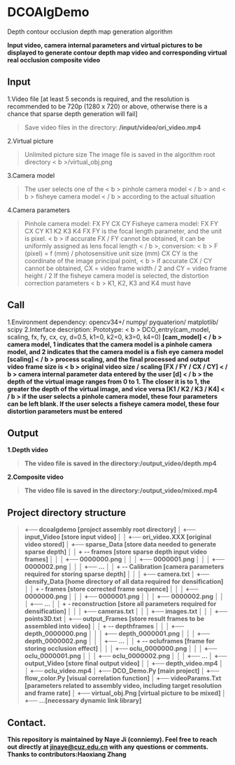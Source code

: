 # DCOAlgDemo
Depth contour occlusion depth map generation algorithm

**Input video, camera internal parameters and virtual pictures to be displayed to generate contour depth map video and corresponding virtual real occlusion composite video**
 
 
 
## Input
 
1.Video file [at least 5 seconds is required, and the resolution is recommended to be 720p (1280 x 720) or above, otherwise there is a chance that sparse depth generation will fail]
> Save video files in the directory: <b>/input/video/ori_video.mp4</b>
 
2.Virtual picture
> Unlimited picture size
The image file is saved in the algorithm root directory < b >/virtual_obj.png</b>
 
3.Camera model
> The user selects one of the < b > pinhole camera model < / b > and < b > fisheye camera model < / b > according to the actual situation
 
4.Camera parameters
>Pinhole camera model: FX FY CX CY
Fisheye camera model: FX FY CX CY K1 K2 K3 K4
FX FY is the focal length parameter, and the unit is pixel. < b > if accurate FX / FY cannot be obtained, it can be uniformly assigned as lens focal length < / b >, conversion: < b > F (pixel) = f (mm) / photosensitive unit size (mm)</b>
CX CY is the coordinate of the image principal point, < b > if accurate CX / CY cannot be obtained, CX = video frame width / 2 and CY = video frame height / 2</b>
If the fisheye camera model is selected, the distortion correction parameters < b > K1, K2, K3 and K4 must have</b>

## Call
1.Environment dependency: opencv34+/ numpy/ pyquaterion/ matplotlib/ scipy 
2.Interface description:
Prototype: < b > DCO_entry(cam_model, scaling, fx, fy, cx, cy, d=0.5, k1=0, k2=0, k3=0, k4=0)</b> 
<b>[cam_model] < / b > camera model, 1 indicates that the camera model is a pinhole camera model, and 2 indicates that the camera model is a fish eye camera model
<b>[scaling] < / b > process scaling, and the final processed and output video frame size is < b > original video size / scaling</b>
<b>[FX / FY / CX / CY] < / b > camera internal parameter data entered by the user
<b>[d] < / b > the depth of the virtual image ranges from 0 to 1. The closer it is to 1, the greater the depth of the virtual image, and vice versa
<b>[K1 / K2 / K3 / K4] < / b > if the user selects a pinhole camera model, these four parameters can be left blank. If the user selects a fisheye camera model, these four distortion parameters must be entered
 
## Output
1.Depth video
> The video file is saved in the directory:/output_video/depth.mp4 
 
2.Composite video
> The video file is saved in the directory:/output_video/mixed.mp4 
 
## Project directory structure
>+── dcoalgdemo [project assembly root directory]
│ +── input_Video [store input video]
│ │ +── ori_video.XXX [original video stored]
│ +── sparse_Data [store data needed to generate sparse depth]
│ │ + -- frames [store sparse depth input video frames]
│ │ │ +── 0000000.png 
│ │ │ +── 0000001.png 
│ │ │ +── 0000002.png 
│ │ │ +── ... 
│ │ + -- Calibration [camera parameters required for storing sparse depth]
│ │ │ +── camera.txt 
│ +── densify_Data [home directory of all data required for densification]
│ │ + - frames [store corrected frame sequence]
│ │ │ +── 0000000.png 
│ │ │ +── 0000001.png 
│ │ │ +── 0000002.png 
│ │ │ +── ... 
│ │ + - reconstruction [store all parameters required for densification]
│ │ │ +── cameras.txt 
│ │ │ +── images.txt 
│ │ │ +── points3D.txt 
│ +── output_Frames [store result frames to be assembled into video]
│ │ + -- depthframes
│ │ │ +── depth_0000000.png 
│ │ │ +── depth_0000001.png 
│ │ │ +── depth_0000002.png 
│ │ │ +── ... 
│ │ + -- ocluframes [frame for storing occlusion effect]
│ │ │ +── oclu_0000000.png 
│ │ │ +── oclu_0000001.png 
│ │ │ +── oclu_0000002.png 
│ │ │ +── ... 
│ +── output_Video [store final output video]
│ │ +── depth_video.mp4 
│ │ +── oclu_video.mp4 
│ +── DCO_Demo.Py [main project]
│ +── flow_color.Py [visual correlation function]
│ +── videoParams.Txt [parameters related to assembly video, including target resolution and frame rate]
│ +── virtual_obj.Png [virtual picture to be mixed]
│ +── ...[necessary dynamic link library]

## Contact.
This repository is maintained by Naye Ji (conniemy). Feel free to reach out directly at jinaye@cuz.edu.cn with any questions or comments. Thanks to contributors:Haoxiang Zhang
